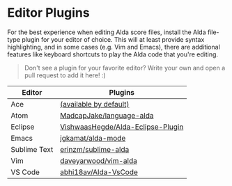 # Editor Plugins

For the best experience when editing Alda score files, install the Alda
file-type plugin for your editor of choice. This will at least provide syntax
highlighting, and in some cases (e.g. Vim and Emacs), there are additional
features like keyboard shortcuts to play the Alda code that you're editing.

> Don't see a plugin for your favorite editor? Write your own and open a pull
> request to add it here! :)

<table>
  <thead>
    <tr>
      <th>Editor</th>
      <th>Plugins</th>
    </tr>
  </thead>
  <tbody>
    <tr>
      <td>Ace</td>
      <td>
        <a href="https://ace.c9.io">(available by default)</a>
      </td>
    </tr>
    <tr>
      <td>Atom</td>
      <td>
        <a href="https://github.com/MadcapJake/language-alda">
          MadcapJake/language-alda
        </a>
      </td>
    </tr>
    <tr>
      <td>Eclipse</td>
      <td>
        <a href="https://github.com/VishwaasHegde/Alda-Eclipse-Plugin">
          VishwaasHegde/Alda-Eclipse-Plugin
        </a>
      </td>
    </tr>
    <tr>
      <td>Emacs</td>
      <td>
        <a href="https://gitlab.com/jgkamat/alda-mode">
          jgkamat/alda-mode
        </a>
      </td>
    </tr>
    <tr>
      <td>Sublime Text</td>
      <td>
        <a href="https://github.com/erinzm/sublime-alda">
          erinzm/sublime-alda
        </a>
      </td>
    </tr>
    <tr>
      <td>Vim</td>
      <td>
        <a href="https://github.com/daveyarwood/vim-alda">
          daveyarwood/vim-alda
        </a>
      </td>
    </tr>
    <tr>
      <td>VS Code</td>
      <td>
        <a href="https://github.com/abhi18av/Alda-VsCode">
          abhi18av/Alda-VsCode
        </a>
      </td>
    </tr>
  </tbody>
</table>
